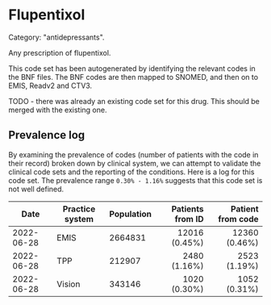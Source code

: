 # Flupentixol

Category: "antidepressants".

Any prescription of flupentixol.

This code set has been autogenerated by identifying the relevant codes in the BNF files. The BNF codes are then mapped to SNOMED, and then on to EMIS, Readv2 and CTV3.

TODO - there was already an existing code set for this drug. This should be merged with the existing one.

## Prevalence log

By examining the prevalence of codes (number of patients with the code in their record) broken down by clinical system, we can attempt to validate the clinical code sets and the reporting of the conditions. Here is a log for this code set. The prevalence range `0.30% - 1.16%` suggests that this code set is not well defined.

| Date       | Practice system | Population | Patients from ID | Patient from code |
| ---------- | --------------- | ---------- | ---------------: | ----------------: |
| 2022-06-28 | EMIS            | 2664831    |    12016 (0.45%) |     12360 (0.46%) |
| 2022-06-28 | TPP             | 212907     |     2480 (1.16%) |      2523 (1.19%) |
| 2022-06-28 | Vision          | 343146     |     1020 (0.30%) |      1052 (0.31%) |

